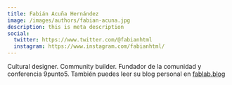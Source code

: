 ```yaml
---
title: Fabián Acuña Hernández
image: /images/authors/fabian-acuna.jpg
description: this is meta description
social:
  twitter: https://www.twitter.com/@fabianhtml
  instagram: https://www.instagram.com/fabianhtml/
---
```


Cultural designer. Community builder. Fundador de la comunidad y conferencia 
9punto5. También puedes leer su blog personal en [fablab.blog](https://t.co/1tLA2XKViG)
